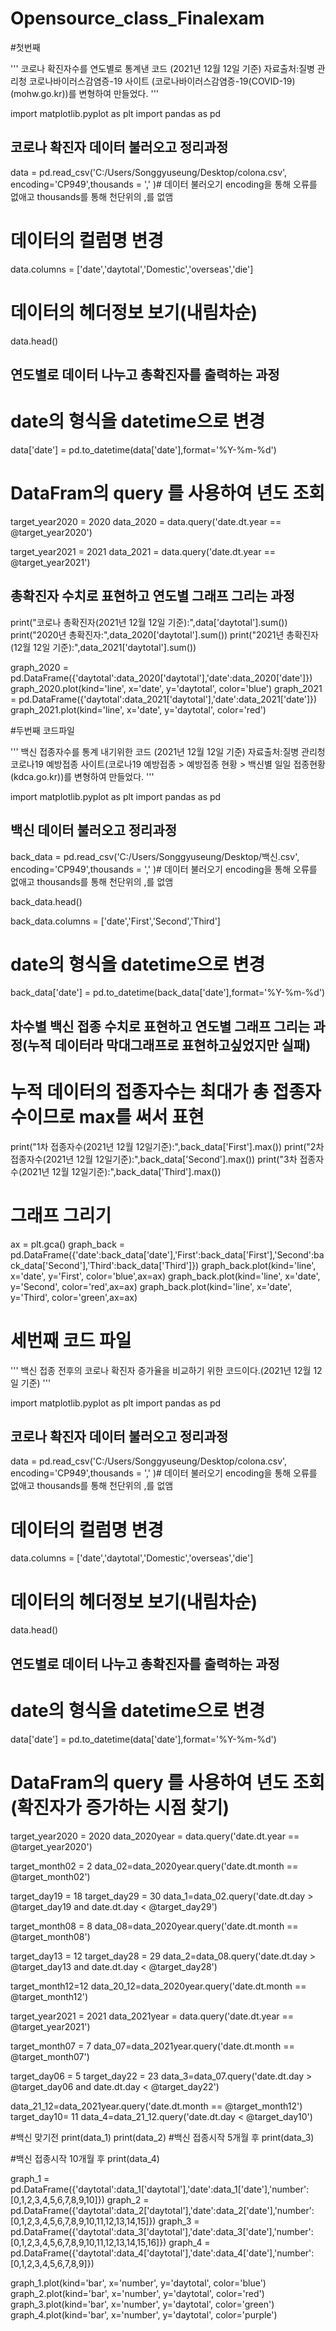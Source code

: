 # Opensource_class_Finalexam


#첫번째 

'''
코로나 확진자수를 연도별로 통계낸 코드 (2021년 12월 12일 기준)
자료출처:질병 관리청 코로나바이러스감염증-19 사이트 (코로나바이러스감염증-19(COVID-19) (mohw.go.kr))를 변형하여 만들었다.
'''

import matplotlib.pyplot as plt
import pandas as pd



## 코로나 확진자 데이터 불러오고 정리과정

data = pd.read_csv('C:/Users/Songgyuseung/Desktop/colona.csv', encoding='CP949',thousands = ',' )# 데이터 불러오기 encoding을 통해 오류를 없애고 thousands를 통해 천단위의 ,를 없앰 


# 데이터의 컬럼명 변경 
data.columns = ['date','daytotal','Domestic','overseas','die']

# 데이터의 헤더정보 보기(내림차순)
data.head()  

## 연도별로 데이터 나누고 총확진자를 출력하는 과정

# date의 형식을 datetime으로 변경
data['date'] = pd.to_datetime(data['date'],format='%Y-%m-%d')

# DataFram의 query 를 사용하여 년도 조회
target_year2020 = 2020
data_2020 = data.query('date.dt.year == @target_year2020')


target_year2021 = 2021
data_2021 = data.query('date.dt.year == @target_year2021')


## 총확진자 수치로 표현하고 연도별 그래프 그리는 과정

print("코로나 총확진자(2021년 12월 12일 기준):",data['daytotal'].sum())
print("2020년 총확진자:",data_2020['daytotal'].sum())
print("2021년 총확진자(12월 12일 기준):",data_2021['daytotal'].sum())


graph_2020 = pd.DataFrame({'daytotal':data_2020['daytotal'],'date':data_2020['date']})
graph_2020.plot(kind='line', x='date', y='daytotal', color='blue')
graph_2021 = pd.DataFrame({'daytotal':data_2021['daytotal'],'date':data_2021['date']})
graph_2021.plot(kind='line', x='date', y='daytotal', color='red')



#두번째 코드파일

'''
백신 접종자수를 통계 내기위한 코드 (2021년 12월 12일 기준)
자료출처:질병 관리청 코로나19 예방접종 사이트(코로나19 예방접종 > 예방접종 현황 > 백신별 일일 접종현황 (kdca.go.kr))를 변형하여 만들었다.
'''

import matplotlib.pyplot as plt
import pandas as pd

## 백신 데이터 불러오고 정리과정

back_data = pd.read_csv('C:/Users/Songgyuseung/Desktop/백신.csv', encoding='CP949',thousands = ',' )# 데이터 불러오기 encoding을 통해 오류를 없애고 thousands를 통해 천단위의 ,를 없앰

back_data.head()  

back_data.columns = ['date','First','Second','Third']

# date의 형식을 datetime으로 변경
back_data['date'] = pd.to_datetime(back_data['date'],format='%Y-%m-%d')

## 차수별 백신 접종 수치로 표현하고 연도별 그래프 그리는 과정(누적 데이터라 막대그래프로 표현하고싶었지만 실패)

# 누적 데이터의 접종자수는 최대가 총 접종자수이므로 max를 써서 표현
print("1차 접종자수(2021년 12월 12일기준):",back_data['First'].max())
print("2차 접종자수(2021년 12월 12일기준):",back_data['Second'].max())
print("3차 접종자수(2021년 12월 12일기준):",back_data['Third'].max())

# 그래프 그리기
ax = plt.gca()
graph_back = pd.DataFrame({'date':back_data['date'],'First':back_data['First'],'Second':back_data['Second'],'Third':back_data['Third']})
graph_back.plot(kind='line', x='date', y='First', color='blue',ax=ax)
graph_back.plot(kind='line', x='date', y='Second', color='red',ax=ax)
graph_back.plot(kind='line', x='date', y='Third', color='green',ax=ax)


# 세번째 코드 파일
'''
백신 접종 전후의 코로나 확진자 증가율을 비교하기 위한 코드이다.(2021년 12월 12일 기준)
'''



import matplotlib.pyplot as plt
import pandas as pd


## 코로나 확진자 데이터 불러오고 정리과정

data = pd.read_csv('C:/Users/Songgyuseung/Desktop/colona.csv', encoding='CP949',thousands = ',' )# 데이터 불러오기 encoding을 통해 오류를 없애고 thousands를 통해 천단위의 ,를 없앰 


# 데이터의 컬럼명 변경 
data.columns = ['date','daytotal','Domestic','overseas','die']

# 데이터의 헤더정보 보기(내림차순)
data.head()  

## 연도별로 데이터 나누고 총확진자를 출력하는 과정

# date의 형식을 datetime으로 변경
data['date'] = pd.to_datetime(data['date'],format='%Y-%m-%d')

# DataFram의 query 를 사용하여 년도 조회(확진자가 증가하는 시점 찾기)

target_year2020 = 2020
data_2020year = data.query('date.dt.year == @target_year2020')

target_month02 = 2
data_02=data_2020year.query('date.dt.month == @target_month02')

target_day19 = 18
target_day29 = 30
data_1=data_02.query('date.dt.day > @target_day19 and date.dt.day < @target_day29')

target_month08 = 8
data_08=data_2020year.query('date.dt.month == @target_month08')

target_day13 = 12
target_day28 = 29
data_2=data_08.query('date.dt.day > @target_day13 and date.dt.day < @target_day28')

target_month12=12
data_20_12=data_2020year.query('date.dt.month == @target_month12')



target_year2021 = 2021
data_2021year = data.query('date.dt.year == @target_year2021')

target_month07 = 7
data_07=data_2021year.query('date.dt.month == @target_month07')

target_day06 = 5
target_day22 = 23
data_3=data_07.query('date.dt.day > @target_day06 and date.dt.day < @target_day22')



data_21_12=data_2021year.query('date.dt.month == @target_month12')
target_day10= 11
data_4=data_21_12.query('date.dt.day < @target_day10')

#백신 맞기전
print(data_1)
print(data_2)
#백신 접종시작 5개월 후
print(data_3)

#백신 접종시작 10개월 후
print(data_4)


graph_1 = pd.DataFrame({'daytotal':data_1['daytotal'],'date':data_1['date'],'number':[0,1,2,3,4,5,6,7,8,9,10]})
graph_2 = pd.DataFrame({'daytotal':data_2['daytotal'],'date':data_2['date'],'number':[0,1,2,3,4,5,6,7,8,9,10,11,12,13,14,15]})
graph_3 = pd.DataFrame({'daytotal':data_3['daytotal'],'date':data_3['date'],'number':[0,1,2,3,4,5,6,7,8,9,10,11,12,13,14,15,16]})
graph_4 = pd.DataFrame({'daytotal':data_4['daytotal'],'date':data_4['date'],'number':[0,1,2,3,4,5,6,7,8,9]})


graph_1.plot(kind='bar', x='number', y='daytotal', color='blue')
graph_2.plot(kind='bar', x='number', y='daytotal', color='red')
graph_3.plot(kind='bar', x='number', y='daytotal', color='green')
graph_4.plot(kind='bar', x='number', y='daytotal', color='purple')
